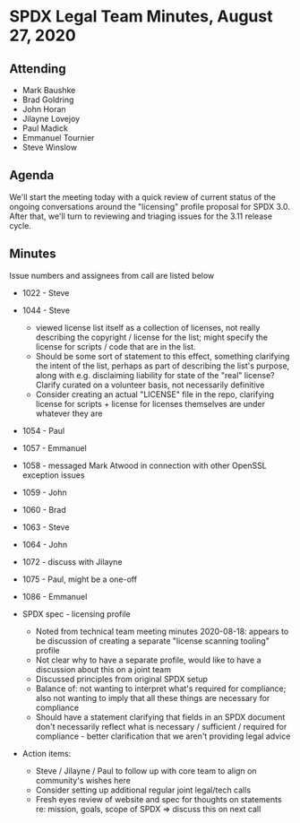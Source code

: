 # SPDX Legal Team Minutes, August 27, 2020

## Attending

* Mark Baushke
* Brad Goldring
* John Horan
* Jilayne Lovejoy
* Paul Madick
* Emmanuel Tournier
* Steve Winslow

## Agenda

We'll start the meeting today with a quick review of current status of the ongoing conversations around the "licensing" profile proposal for SPDX 3.0. After that, we'll turn to reviewing and triaging issues for the 3.11 release cycle.

## Minutes

Issue numbers and assignees from call are listed below

* 1022 - Steve
* 1044 - Steve
  - viewed license list itself as a collection of licenses, not really describing the copyright / license for the list; might specify the license for scripts / code that are in the list. 
  - Should be some sort of statement to this effect, something clarifying the intent of the list, perhaps as part of describing the list's purpose, along with e.g. disclaiming liability for state of the "real" license? Clarify curated on a volunteer basis, not necessarily definitive
  - Consider creating an actual "LICENSE" file in the repo, clarifying license for scripts + license for licenses themselves are under whatever they are
* 1054 - Paul
* 1057 - Emmanuel
* 1058 - messaged Mark Atwood in connection with other OpenSSL exception issues
* 1059 - John
* 1060 - Brad
* 1063 - Steve
* 1064 - John
* 1072 - discuss with Jilayne
* 1075 - Paul, might be a one-off
* 1086 - Emmanuel

* SPDX spec - licensing profile
  - Noted from technical team meeting minutes 2020-08-18: appears to be discussion of creating a separate "license scanning tooling" profile
  - Not clear why to have a separate profile, would like to have a discussion about this on a joint team
  - Discussed principles from original SPDX setup
  - Balance of: not wanting to interpret what's required for compliance; also not wanting to imply that all these things are necessary for compliance
  - Should have a statement clarifying that fields in an SPDX document don't necessarily reflect what is necessary / sufficient / required for compliance - better clarification that we aren't providing legal advice

* Action items:
  - Steve / Jilayne / Paul to follow up with core team to align on community's wishes here
  - Consider setting up additional regular joint legal/tech calls
  - Fresh eyes review of website and spec for thoughts on statements re: mission, goals, scope of SPDX => discuss this on next call
